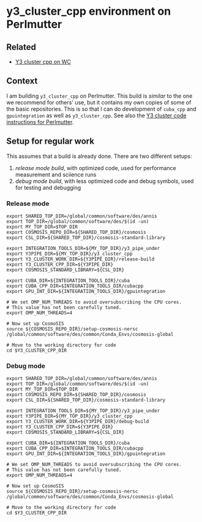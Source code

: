 # y3_cluster_cpp environment on Perlmutter

## Related

* [Y3 cluster cpp on WC](gpu-cosmosis-on-wc.md)

## Context

I am building `y3_cluster_cpp` on Perlmutter.
This build is *similar* to the one we recommend for others' use, but it contains my own copies of some of the basic repositories.
This is so that I can do development of `cuba_cpp` and `gpuintegration` as well as `y3_cluster_cpp`.
See also the [Y3 cluster code instructions for Perlmutter](https://bitbucket.org/mpaterno/y3_cluster_cpp/wiki/build_on_perlmutter).

## Setup for regular work

This assumes that a build is already done.
There are two different setups:

1. *release mode build*, with optimized code, used for performance measurement and sciience runs
2. *debug mode build*, with less optimized code and debug symbols, used for testing and debugging

### Release mode

    export SHARED_TOP_DIR=/global/common/software/des/annis
    export TOP_DIR=/global/common/software/des/$(id -un)
    export MY_TOP_DIR=$TOP_DIR
    export COSMOSIS_REPO_DIR=${SHARED_TOP_DIR}/cosmosis
    export CSL_DIR=${SHARED_TOP_DIR}/cosmosis-standard-library

    export INTEGRATION_TOOLS_DIR=${MY_TOP_DIR}/y3_pipe_under
    export Y3PIPE_DIR=${MY_TOP_DIR}/y3_cluster_cpp
    export Y3_CLUSTER_WORK_DIR=${Y3PIPE_DIR}/release-build
    export Y3_CLUSTER_CPP_DIR=${Y3PIPE_DIR}
    export COSMOSIS_STANDARD_LIBRARY=${CSL_DIR}

    export CUBA_DIR=${INTEGRATION_TOOLS_DIR}/cuba
    export CUBA_CPP_DIR=$INTEGRATION_TOOLS_DIR/cubacpp
    export GPU_INT_DIR=${INTEGRATION_TOOLS_DIR}/gpuintegration

    # We set OMP_NUM_THREADS to avoid oversubscribing the CPU cores.
    # This value has not been carefully tuned.
    export OMP_NUM_THREADS=4

    # Now set up CosmoSIS
    source ${COSMOSIS_REPO_DIR}/setup-cosmosis-nersc /global/common/software/des/common/Conda_Envs/cosmosis-global

    # Move to the working directory for code
    cd $Y3_CLUSTER_CPP_DIR


### Debug mode

    export SHARED_TOP_DIR=/global/common/software/des/annis
    export TOP_DIR=/global/common/software/des/$(id -un)
    export MY_TOP_DIR=$TOP_DIR
    export COSMOSIS_REPO_DIR=${SHARED_TOP_DIR}/cosmosis
    export CSL_DIR=${SHARED_TOP_DIR}/cosmosis-standard-library

    export INTEGRATION_TOOLS_DIR=${MY_TOP_DIR}/y3_pipe_under
    export Y3PIPE_DIR=${MY_TOP_DIR}/y3_cluster_cpp
    export Y3_CLUSTER_WORK_DIR=${Y3PIPE_DIR}/debug-build
    export Y3_CLUSTER_CPP_DIR=${Y3PIPE_DIR}
    export COSMOSIS_STANDARD_LIBRARY=${CSL_DIR}

    export CUBA_DIR=${INTEGRATION_TOOLS_DIR}/cuba
    export CUBA_CPP_DIR=$INTEGRATION_TOOLS_DIR/cubacpp
    export GPU_INT_DIR=${INTEGRATION_TOOLS_DIR}/gpuintegration

    # We set OMP_NUM_THREADS to avoid oversubscribing the CPU cores.
    # This value has not been carefully tuned.
    export OMP_NUM_THREADS=4

    # Now set up CosmoSIS
    source ${COSMOSIS_REPO_DIR}/setup-cosmosis-nersc /global/common/software/des/common/Conda_Envs/cosmosis-global

    # Move to the working directory for code
    cd $Y3_CLUSTER_CPP_DIR


